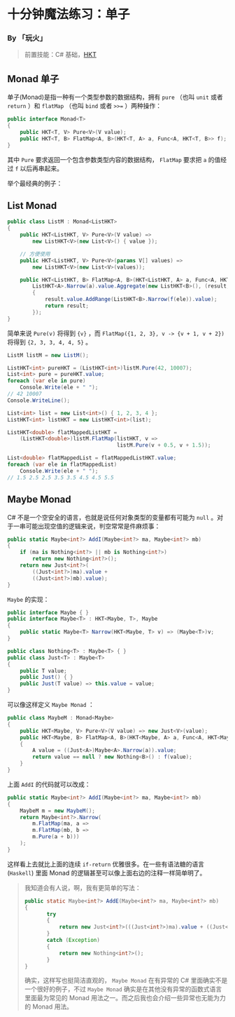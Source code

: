 # 十分钟魔法练习：单子

### By 「玩火」

> 前置技能：C# 基础，[HKT](HKT.md)

## Monad 单子

单子(Monad)是指一种有一个类型参数的数据结构，拥有 `pure` （也叫 `unit` 或者 `return` ）和 `flatMap` （也叫 `bind` 或者 `>>=` ）两种操作：

```csharp
public interface Monad<T>
{
    public HKT<T, V> Pure<V>(V value);
    public HKT<T, B> FlatMap<A, B>(HKT<T, A> a, Func<A, HKT<T, B>> f);
}
```

其中 `Pure` 要求返回一个包含参数类型内容的数据结构， `FlatMap` 要求把 `a` 的值经过 `f` 以后再串起来。

举个最经典的例子：

## List Monad

```csharp
public class ListM : Monad<ListHKT>
{
    public HKT<ListHKT, V> Pure<V>(V value) =>
        new ListHKT<V>(new List<V>() { value });

    // 方便使用 
    public HKT<ListHKT, V> Pure<V>(params V[] values) =>
        new ListHKT<V>(new List<V>(values));

    public HKT<ListHKT, B> FlatMap<A, B>(HKT<ListHKT, A> a, Func<A, HKT<ListHKT, B>> f) => 
        ListHKT<A>.Narrow(a).value.Aggregate(new ListHKT<B>(), (result, ele) =>
        {
            result.value.AddRange(ListHKT<B>.Narrow(f(ele)).value);
            return result;
        });
}
```

简单来说 `Pure(v)` 将得到 `{v}` ，而 `FlatMap({1, 2, 3}, v -> {v + 1, v + 2})` 将得到 `{2, 3, 3, 4, 4, 5}` 。

```csharp
ListM listM = new ListM();

ListHKT<int> pureHKT = (ListHKT<int>)listM.Pure(42, 10007);
List<int> pure = pureHKT.value;
foreach (var ele in pure)
    Console.Write(ele + " ");
// 42 10007
Console.WriteLine();

List<int> list = new List<int>() { 1, 2, 3, 4 };
ListHKT<int> listHKT = new ListHKT<int>(list);

ListHKT<double> flatMappedListHKT = 
    (ListHKT<double>)listM.FlatMap(listHKT, v => 
                                   listM.Pure(v + 0.5, v + 1.5));

List<double> flatMappedList = flatMappedListHKT.value;
foreach (var ele in flatMappedList)
    Console.Write(ele + " ");
// 1.5 2.5 2.5 3.5 3.5 4.5 4.5 5.5
```

## Maybe Monad

C# 不是一个空安全的语言，也就是说任何对象类型的变量都有可能为 `null` 。对于一串可能出现空值的逻辑来说，判空常常是件麻烦事：

```csharp
public static Maybe<int?> AddI(Maybe<int?> ma, Maybe<int?> mb)
{
    if (ma is Nothing<int?> || mb is Nothing<int?>)
        return new Nothing<int?>();
    return new Just<int?>(
        ((Just<int?>)ma).value +
        ((Just<int?>)mb).value);
}
```

`Maybe` 的实现：

```csharp
public interface Maybe { }
public interface Maybe<T> : HKT<Maybe, T>, Maybe
{
    public static Maybe<T> Narrow(HKT<Maybe, T> v) => (Maybe<T>)v;
}

public class Nothing<T> : Maybe<T> { }
public class Just<T> : Maybe<T>
{
    public T value;
    public Just() { }
    public Just(T value) => this.value = value;
}
```

可以像这样定义 `Maybe Monad` ：

```csharp
public class MaybeM : Monad<Maybe>
{
    public HKT<Maybe, V> Pure<V>(V value) => new Just<V>(value);
    public HKT<Maybe, B> FlatMap<A, B>(HKT<Maybe, A> a, Func<A, HKT<Maybe, B>> f)
    {
        A value = ((Just<A>)Maybe<A>.Narrow(a)).value;
        return value == null ? new Nothing<B>() : f(value);
    }
}
```

上面 `AddI` 的代码就可以改成：

```csharp
public static Maybe<int?> AddI(Maybe<int?> ma, Maybe<int?> mb)
{
    MaybeM m = new MaybeM();
    return Maybe<int?>.Narrow(
        m.FlatMap(ma, a =>
        m.FlatMap(mb, b =>
        m.Pure(a + b)))
    );
}
```

这样看上去就比上面的连续 `if-return` 优雅很多。在一些有语法糖的语言 (`Haskell`) 里面 Monad 的逻辑甚至可以像上面右边的注释一样简单明了。

> 我知道会有人说，啊，我有更简单的写法：
>
> ```java
> public static Maybe<int?> AddE(Maybe<int?> ma, Maybe<int?> mb)
> {
>        try
>        {
>            return new Just<int?>(((Just<int?>)ma).value + ((Just<int?>)mb).value);
>        }
>        catch (Exception)
>        {
>            return new Nothing<int?>();
>        }
> }
> ```
>
> 确实，这样写也挺简洁直观的， `Maybe Monad` 在有异常的 C# 里面确实不是一个很好的例子，不过 `Maybe Monad` 确实是在其他没有异常的函数式语言里面最为常见的 Monad 用法之一。而之后我也会介绍一些异常也无能为力的 Monad 用法。


